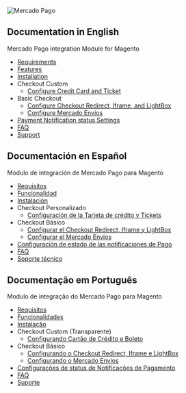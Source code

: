 ﻿![Mercado Pago](https://raw.githubusercontent.com/mercadopago/cart-magento2/master/README.img/logo.png)

## Documentation in English

Mercado Pago integration Module for Magento

* [Requirements](https://github.com/mercadopago/cart-magento2/wiki/Requirements)
* [Features](https://github.com/mercadopago/cart-magento2/wiki/Features)
* [Installation](https://github.com/mercadopago/cart-magento2/wiki/Installation)
* Checkout Custom
  * [Configure Credit Card and Ticket](https://github.com/mercadopago/cart-magento2/wiki/Configure-Credit-Card-and-Ticket)
* Basic Checkout
  * [Configure Checkout Redirect, Iframe, and LightBox](https://github.com/mercadopago/cart-magento2/wiki/Configure-Checkout-Redirect,-Iframe-and-LightBox)
  * [Configure Mercado Envios](https://github.com/mercadopago/cart-magento2/wiki/Configure-Mercado-Envios)
* [Payment Notification status Settings](https://github.com/mercadopago/cart-magento2/wiki/Payment-Notification-status-settings)
* [FAQ](https://github.com/mercadopago/cart-magento2/wiki/FAQ-English)
* [Support](https://github.com/mercadopago/cart-magento2/wiki/Support)

## Documentación en Español

Módulo de integración de Mercado Pago para Magento

* [Requisitos](https://github.com/mercadopago/cart-magento2/wiki/Requisitos-en-Español)
* [Funcionalidad](https://github.com/mercadopago/cart-magento2/wiki/Funcionalidad)
* [Instalación](https://github.com/mercadopago/cart-magento2/wiki/Instalación)
* Checkout Personalizado
  * [Configuración de la Tarjeta de crédito y Tickets](https://github.com/mercadopago/cart-magento2/wiki/Configuración-de-la-tarjeta-de-crédito-y-tickets)
* Checkout Básico
  * [Configurar el Checkout Redirect, Iframe y LightBox](https://github.com/mercadopago/cart-magento2/wiki/Configurar-el-Checkout-Redirect,-Iframe-y-LightBox)
  * [Configurar el Mercado Envios](https://github.com/mercadopago/cart-magento2/wiki/Configurar-Mercado-Envios)
* [Configuración de estado de las notificaciones de Pago](https://github.com/mercadopago/cart-magento2/wiki/Configuración-de-estado-de-las-notificaciones-de-Pago)
* [FAQ](https://github.com/mercadopago/cart-magento2/wiki/FAQ-Espanhol)
* [Soporte técnico](https://github.com/mercadopago/cart-magento2/wiki/Soporte-técnico)

## Documentação em Português

Modulo de integração do Mercado Pago para Magento

* [Requisitos](https://github.com/mercadopago/cart-magento2/wiki/Requisitos)
* [Funcionalidades](https://github.com/mercadopago/cart-magento2/wiki/Funcionalidades)
* [Instalação](https://github.com/mercadopago/cart-magento2/wiki/Instala%C3%A7%C3%A3o)
* Checkout Custom (Transparente)
  * [Configurando Cartão de Crédito e Boleto](https://github.com/mercadopago/cart-magento2/wiki/Configura%C3%A7%C3%A3o-Checkout-Custom-(Cart%C3%A3o-de-Cr%C3%A9dito-e-Boleto))
* Checkout Básico
  * [Configurando o Checkout Redirect, Iframe e LightBox](https://github.com/mercadopago/cart-magento2/wiki/Configurando-o-Checkout-Cl%C3%A1ssico-(Redirect,-Iframe-e-LightBox))
  * [Configurando o Mercado Envios](https://github.com/mercadopago/cart-magento2/wiki/Configurando-o-Mercado-Envios)
* [Configurações de status de Notificações de Pagamento](https://github.com/mercadopago/cart-magento2/wiki/Configurações-de-status-de-Notificações-de-Pagamento)
* [FAQ](https://github.com/mercadopago/cart-magento2/wiki/FAQ-Portugues)
* [Suporte](https://github.com/mercadopago/cart-magento2/wiki/Suporte)